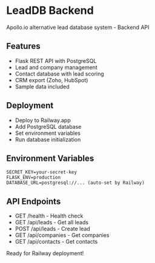 # LeadDB Backend

Apollo.io alternative lead database system - Backend API

## Features
- Flask REST API with PostgreSQL
- Lead and company management
- Contact database with lead scoring
- CRM export (Zoho, HubSpot)
- Sample data included

## Deployment
- Deploy to Railway.app
- Add PostgreSQL database
- Set environment variables
- Run database initialization

## Environment Variables
```
SECRET_KEY=your-secret-key
FLASK_ENV=production
DATABASE_URL=postgresql://... (auto-set by Railway)
```

## API Endpoints
- GET /health - Health check
- GET /api/leads - Get all leads
- POST /api/leads - Create lead
- GET /api/companies - Get companies
- GET /api/contacts - Get contacts

Ready for Railway deployment!
